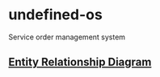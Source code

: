 # undefined-os
Service order management system

## [Entity Relationship Diagram](https://drive.google.com/file/d/1Fk-x5E6n2VeebAgbi2otWcuLtA4BX2CR/view?usp=sharing)
